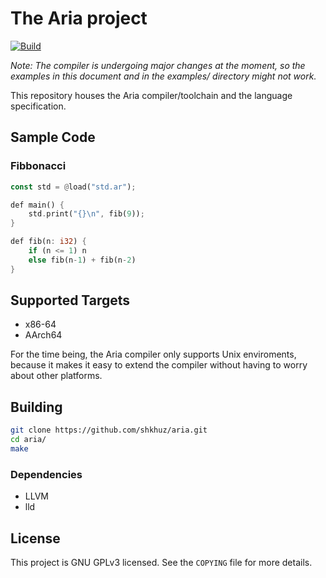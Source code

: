 # The Aria project

[![Build](https://github.com/shkhuz/aria/actions/workflows/build.yml/badge.svg?branch=master&event=push)](https://github.com/shkhuz/aria/actions/workflows/build.yml)

_Note: The compiler is undergoing major changes at the moment, so the examples in this document and in the examples/ directory might not work._

This repository houses the Aria compiler/toolchain and the language
specification. 

## Sample Code

### Fibbonacci

```rust
const std = @load("std.ar");

def main() {
    std.print("{}\n", fib(9));
}

def fib(n: i32) {
    if (n <= 1) n
    else fib(n-1) + fib(n-2)
}
```

## Supported Targets

- x86-64
- AArch64

For the time being, the Aria compiler only supports Unix enviroments, because
it makes it easy to extend the compiler without having to worry about other
platforms. 

## Building

```sh
git clone https://github.com/shkhuz/aria.git
cd aria/
make
```

### Dependencies

- LLVM
- lld

## License

This project is GNU GPLv3 licensed. See the `COPYING` file 
for more details.

